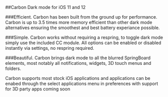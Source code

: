 ##Carbon
Dark mode for iOS 11 and 12

###Efficient.
Carbon has been built from the ground up for performance. Carbon is up to 3.5 times more memory efficient than other dark mode alternatives ensuring the smoothest and best battery experiance possible.

###Simple.
Carbon works without requiring a respring, to toggle dark mode simply use the included CC module. All options can be enabled or disabled instantly via settings, no respring required.

###Beautiful.
Carbon brings dark mode to all the blurred SpringBoard elements, most notably all notifications, widgets, 3D touch menus and folders.

Carbon supports most stock iOS applications and applications can be enabed through the select applications menu in preferences with support for 3D party apps coming soon
